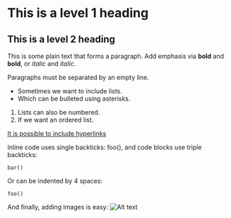# This is a level 1 heading

## This is a level 2 heading

This is some plain text that forms a paragraph. Add emphasis via **bold** and __bold__, or *italic* and _italic_. 

Paragraphs must be separated by an empty line. 

* Sometimes we want to include lists. 
* Which can be bulleted using asterisks. 

1. Lists can also be numbered. 
2. If we want an ordered list.

[It is possible to include hyperlinks](https://www.example.com)

Inline code uses single backticks: foo(), and code blocks use triple backticks: 
```
bar()
``` 
Or can be indented by 4 spaces: 

    foo()

And finally, adding images is easy: ![Alt text](https://www.example.com/image.jpg)